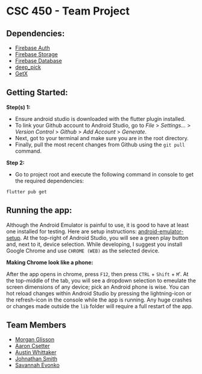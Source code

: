 # CSC 450 - Team Project

## Dependencies:
* [Firebase Auth](https://firebase.google.com/docs/auth/flutter/start)
* [Firebase Storage](https://firebase.google.com/docs/storage/flutter/start)
* [Firebase Database](https://firebase.google.com/docs/database/flutter/start)
* [deep_pick](https://pub.dev/packages/deep_pick)
* [GetX](https://pub.dev/packages/get)

## Getting Started:

**Step(s) 1:**

* Ensure android studio is downloaded with the flutter plugin installed.
* To link your Github account to Android Studio, go to *File* > *Settings...* > *Version Control* > 
  *Github* > *Add Account* > *Generate*.
* Next, got to your terminal and make sure you are in the root directory.
* Finally, pull the most recent changes from Github using the `git pull` command.

**Step 2:**

* Go to project root and execute the following command in console to get the required dependencies:

```
flutter pub get 
```

## Running the app:
Although the Android Emulator is painful to use, it is good to have at least one installed for testing. 
Here are setup instructions: [android-emulator-setup](https://llayman.github.io/uncw-csc315/labs/windows-setup.html#android-emulator-setup). 
At the top-right of Android Studio, you will see a green play button and, next to it, device selection. 
While developing, I suggest you install Google Chrome and use `CHROME (WEB)` as the selected device.

**Making Chrome look like a phone:**

After the app opens in chrome, press `F12`, then press `CTRL` + `Shift` + `M`'. 
At the top-middle of the tab, you will see a dropdown selection to emeulate the screen dimensions of 
any device; pick an Android phone is wise. You can hot reload changes within Android Studio by pressing
the lightning-icon or the refresh-icon in the console while the app is running. Any huge crashes or
changes made outside the `lib` folder will require a full restart of the app.

## Team Members
* [Morgan Glisson](https://github.com/morganglis)
* [Aaron Csetter](https://github.com/acsetter)
* [Austin Whittaker](https://github.com/AustinWhittaker)
* [Johnathan Smith](https://github.com/JohnathanASmith)
* [Savannah Evonko](https://github.com/SavannahEvonko)
